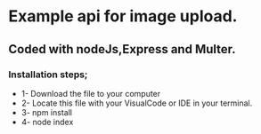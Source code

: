 # Example api for image upload.
## Coded with nodeJs,Express and Multer.
### Installation steps;
- 1- Download the file to your computer
- 2- Locate this file with your VisualCode or IDE in your terminal.
- 3- npm install
- 4- node index
